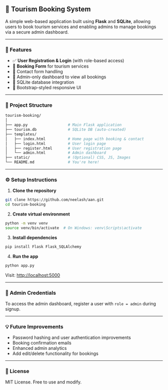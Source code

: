 ## 🍳 Tourism Booking System

A simple web-based application built using **Flask** and **SQLite**, allowing users to book tourism services and enabling admins to manage bookings via a secure admin dashboard.

---

### 🚀 Features

* ✅ **User Registration & Login** (with role-based access)
* 📝 **Booking Form** for tourism services
* 📧 Contact form handling
* 🔐 Admin-only dashboard to view all bookings
* 📂 SQLite database integration
* 🎨 Bootstrap-styled responsive UI

---

### 📁 Project Structure

```bash
tourism-booking/
│
├── app.py                  # Main Flask application
├── tourism.db              # SQLite DB (auto-created)
├── templates/
│   ├── index.html          # Home page with booking & contact
│   ├── login.html          # User login page
│   ├── register.html       # User registration page
│   └── admin.html          # Admin dashboard
├── static/                 # (Optional) CSS, JS, Images
└── README.md               # You're here!
```

---

### ⚙️ Setup Instructions

1. **Clone the repository**

```bash
git clone https://github.com/neelash/aan.git
cd tourism-booking
```

2. **Create virtual environment**

```bash
python -m venv venv
source venv/bin/activate  # On Windows: venv\Scripts\activate
```

3. **Install dependencies**

```bash
pip install Flask Flask_SQLAlchemy
```

4. **Run the app**

```bash
python app.py
```

Visit: [http://localhost:5000](http://localhost:5000)

---

### 🔐 Admin Credentials

To access the admin dashboard, register a user with `role = admin` during signup.

---

### 💡 Future Improvements

* Password hashing and user authentication improvements
* Booking confirmation emails
* Enhanced admin analytics
* Add edit/delete functionality for bookings

---

### 🤝 License

MIT License. Free to use and modify.
